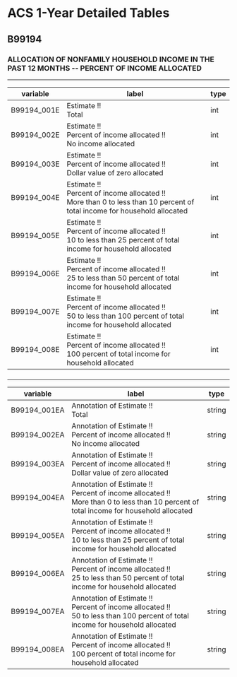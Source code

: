 # ACS 1-Year Detailed Tables

## B99194

### ALLOCATION OF NONFAMILY HOUSEHOLD INCOME IN THE PAST 12 MONTHS -- PERCENT OF INCOME ALLOCATED

___

| variable | label | type |
| ----- | ----- | ----- |
| B99194_001E | Estimate !!<br>Total | int |
| B99194_002E | Estimate !!<br>Percent of income allocated !!<br>No income allocated | int |
| B99194_003E | Estimate !!<br>Percent of income allocated !!<br>Dollar value of zero allocated | int |
| B99194_004E | Estimate !!<br>Percent of income allocated !!<br>More than 0 to less than 10 percent of total income for household allocated | int |
| B99194_005E | Estimate !!<br>Percent of income allocated !!<br>10 to less than 25 percent of total income for household allocated | int |
| B99194_006E | Estimate !!<br>Percent of income allocated !!<br>25 to less than 50 percent of total income for household allocated | int |
| B99194_007E | Estimate !!<br>Percent of income allocated !!<br>50 to less than 100 percent of total income for household allocated | int |
| B99194_008E | Estimate !!<br>Percent of income allocated !!<br>100 percent of total income for household allocated | int |
### 

___

| variable | label | type |
| ----- | ----- | ----- |
| B99194_001EA | Annotation of Estimate !!<br>Total | string |
| B99194_002EA | Annotation of Estimate !!<br>Percent of income allocated !!<br>No income allocated | string |
| B99194_003EA | Annotation of Estimate !!<br>Percent of income allocated !!<br>Dollar value of zero allocated | string |
| B99194_004EA | Annotation of Estimate !!<br>Percent of income allocated !!<br>More than 0 to less than 10 percent of total income for household allocated | string |
| B99194_005EA | Annotation of Estimate !!<br>Percent of income allocated !!<br>10 to less than 25 percent of total income for household allocated | string |
| B99194_006EA | Annotation of Estimate !!<br>Percent of income allocated !!<br>25 to less than 50 percent of total income for household allocated | string |
| B99194_007EA | Annotation of Estimate !!<br>Percent of income allocated !!<br>50 to less than 100 percent of total income for household allocated | string |
| B99194_008EA | Annotation of Estimate !!<br>Percent of income allocated !!<br>100 percent of total income for household allocated | string |

